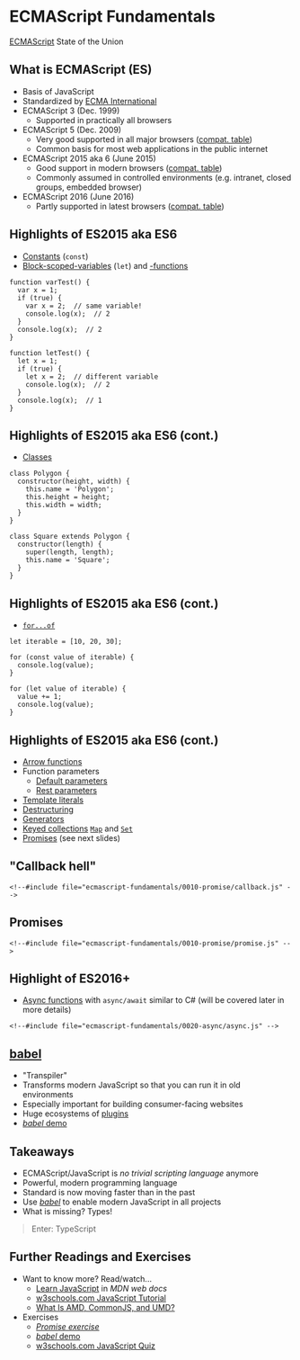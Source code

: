# ECMAScript Fundamentals

[ECMAScript](https://en.wikipedia.org/wiki/ECMAScript) State of the Union


<!-- .slide: class="left" -->
## What is ECMAScript (ES)

* Basis of JavaScript
* Standardized by [ECMA International](http://www.ecma-international.org/)
* ECMAScript 3 (Dec. 1999)
  * Supported in practically all browsers
* ECMAScript 5 (Dec. 2009)
  * Very good supported in all major browsers ([compat. table](http://kangax.github.io/compat-table/es5/))
  * Common basis for most web applications in the public internet
* ECMAScript 2015 aka 6 (June 2015)
  * Good support in modern browsers ([compat. table](http://kangax.github.io/compat-table/es6/))
  * Commonly assumed in controlled environments (e.g. intranet, closed groups, embedded browser)
* ECMAScript 2016 (June 2016)
  * Partly supported in latest browsers ([compat. table](http://kangax.github.io/compat-table/es2016plus/))


<!-- .slide: class="left" -->
## Highlights of ES2015 aka ES6

* [Constants](https://developer.mozilla.org/en-US/docs/Web/JavaScript/Reference/Statements/const) (`const`)
* [Block-scoped-variables](https://developer.mozilla.org/en-US/docs/Web/JavaScript/Reference/Statements/let) (`let`) and [-functions](http://es6-features.org/#BlockScopedFunctions)

```
function varTest() {
  var x = 1;
  if (true) {
    var x = 2;  // same variable!
    console.log(x);  // 2
  }
  console.log(x);  // 2
}

function letTest() {
  let x = 1;
  if (true) {
    let x = 2;  // different variable
    console.log(x);  // 2
  }
  console.log(x);  // 1
}
```


<!-- .slide: class="left" -->
## Highlights of ES2015 aka ES6 (cont.)

* [Classes](https://developer.mozilla.org/en-US/docs/Web/JavaScript/Reference/Classes)

```
class Polygon {
  constructor(height, width) {
    this.name = 'Polygon';
    this.height = height;
    this.width = width;
  }
}

class Square extends Polygon {
  constructor(length) {
    super(length, length);
    this.name = 'Square';
  }
}
```


<!-- .slide: class="left" -->
## Highlights of ES2015 aka ES6 (cont.)

* [`for...of`](https://developer.mozilla.org/en-US/docs/Web/JavaScript/Reference/Statements/for...of)

```
let iterable = [10, 20, 30];

for (const value of iterable) {
  console.log(value);
}

for (let value of iterable) {
  value += 1;
  console.log(value);
}
```


<!-- .slide: class="left" -->
## Highlights of ES2015 aka ES6 (cont.)

* [Arrow functions](https://developer.mozilla.org/en-US/docs/Web/JavaScript/Reference/Functions/Arrow_functions)
* Function parameters
  * [Default parameters](https://developer.mozilla.org/en-US/docs/Web/JavaScript/Reference/Functions/Default_parameters)
  * [Rest parameters](https://developer.mozilla.org/en-US/docs/Web/JavaScript/Reference/Functions/rest_parameters)
* [Template literals](https://developer.mozilla.org/en-US/docs/Web/JavaScript/Reference/Template_literals)
* [Destructuring](https://developer.mozilla.org/en-US/docs/Web/JavaScript/Reference/Operators/Destructuring_assignment)
* [Generators](https://developer.mozilla.org/en-US/docs/Web/JavaScript/Reference/Global_Objects/Generator)
* [Keyed collections](https://developer.mozilla.org/en-US/docs/Web/JavaScript/Reference/Global_Objects#Keyed_collections) [`Map`](https://developer.mozilla.org/en-US/docs/Web/JavaScript/Reference/Global_Objects/Map) and [`Set`](https://developer.mozilla.org/en-US/docs/Web/JavaScript/Reference/Global_Objects/Set)
* [Promises](https://developer.mozilla.org/en-US/docs/Web/JavaScript/Guide/Using_promises) (see next slides)


<!-- .slide: class="left" -->
## "Callback hell"

```
<!--#include file="ecmascript-fundamentals/0010-promise/callback.js" -->
```


<!-- .slide: class="left" -->
## Promises

```
<!--#include file="ecmascript-fundamentals/0010-promise/promise.js" -->
```


<!-- .slide: class="left" -->
## Highlight of ES2016+

* [Async functions](https://developer.mozilla.org/en-US/docs/Web/JavaScript/Reference/Statements/async_function) with `async/await` similar to C# (will be covered later in more details)

```
<!--#include file="ecmascript-fundamentals/0020-async/async.js" -->
```


<!-- .slide: class="left" -->
## [babel](https://babeljs.io/)

* "Transpiler"
* Transforms modern JavaScript so that you can run it in old environments
* Especially important for building consumer-facing websites
* Huge ecosystems of [plugins](https://babeljs.io/docs/plugins/)
* [*babel* demo](https://github.com/rstropek/htl-mobile-computing/blob/master/ecmascript-fundamentals/0030-babel/readme.md)


<!-- .slide: class="left" -->
## Takeaways

* ECMAScript/JavaScript is *no trivial scripting language* anymore
* Powerful, modern programming language
* Standard is now moving faster than in the past
* Use [*babel*](https://babeljs.io/) to enable modern JavaScript in all projects
* What is missing? Types!

> Enter: TypeScript


<!-- .slide: class="left" -->
## Further Readings and Exercises

* Want to know more? Read/watch...
  * [Learn JavaScript](https://developer.mozilla.org/en-US/docs/Learn/JavaScript) in *MDN web docs*
  * [w3schools.com JavaScript Tutorial](https://www.w3schools.com/js/)
  * [What Is AMD, CommonJS, and UMD?](http://davidbcalhoun.com/2014/what-is-amd-commonjs-and-umd/)
* Exercises
  * [*Promise exercise*](https://github.com/rstropek/htl-mobile-computing/blob/master/ecmascript-fundamentals/9010-create-promise/readme.md)
  * [*babel* demo](https://github.com/rstropek/htl-mobile-computing/blob/master/ecmascript-fundamentals/0030-babel/readme.md)
  * [w3schools.com JavaScript Quiz](https://www.w3schools.com/quiztest/quiztest.asp?qtest=JavaScript)
